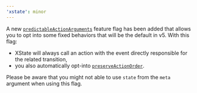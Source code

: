 ```yaml
---
'xstate': minor
---
```


A new [`predictableActionArguments`](https://xstate.js.org/docs/guides/actions.html) feature flag has been added that allows you to opt into some fixed behaviors that will be the default in v5. With this flag:

- XState will always call an action with the event directly responsible for the related transition,
- you also automatically opt-into [`preserveActionOrder`](https://xstate.js.org/docs/guides/context.html#action-order).

Please be aware that you might not able to use `state` from the `meta` argument when using this flag.
